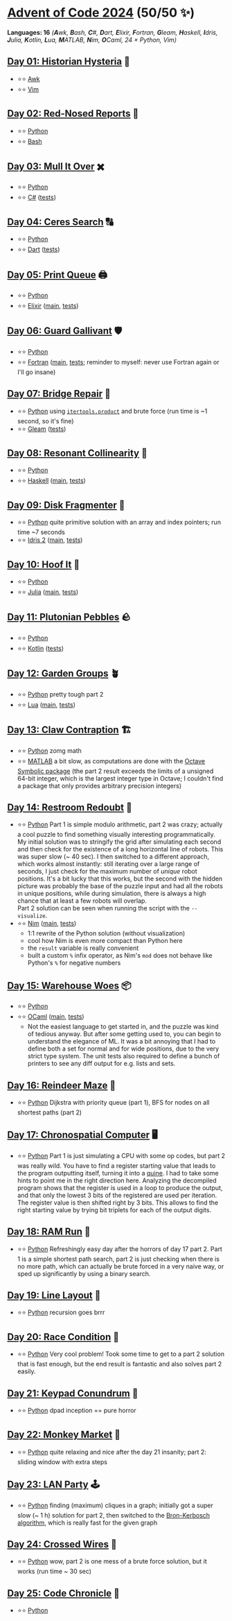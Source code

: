 # [Advent of Code 2024](https://adventofcode.com/2024) (50/50 ✨)

**Languages: 16** *(**A**wk, **B**ash, **C**#, **D**art, **E**lixir,
**F**ortran, **G**leam, **H**askell, **I**dris, **J**ulia, **K**otlin, **L**ua,
**M**ATLAB, **N**im, **O**Caml, 24 × Python, Vim)*

## [Day 01: Historian Hysteria](https://adventofcode.com/2024/day/1) 📜
  - ⭐⭐ [Awk](day-01-awk/aoc.awk)
  - ⭐⭐ [Vim](../vim/2024/day-01/aoc.vim)

## [Day 02: Red-Nosed Reports](https://adventofcode.com/2024/day/2) 🔴
  - ⭐⭐ [Python](day-02-python/aoc.py)
  - ⭐⭐ [Bash](day-02-bash/aoc.bash)

## [Day 03: Mull It Over](https://adventofcode.com/2024/day/3) ✖️
  - ⭐⭐ [Python](day-03-python/aoc.py)
  - ⭐⭐ [C#](day-03-csharp/AoC.cs) ([tests](day-03-csharp/AoCTests.cs))

## [Day 04: Ceres Search](https://adventofcode.com/2024/day/4) 🔠
  - ⭐⭐ [Python](day-04-python/aoc.py)
  - ⭐⭐ [Dart](day-04-dart/lib/aoc.dart) 
    ([tests](day-04-dart/test/aoc_test.dart))

## [Day 05: Print Queue](https://adventofcode.com/2024/day/5) 🖨️
  - ⭐⭐ [Python](day-05-python/aoc.py)
  - ⭐⭐ [Elixir](day-05-elixir/lib/aoc.ex) 
    ([main](day-05-elixir/lib/main.ex),
    [tests](day-05-elixir/test/aoc_test.exs))

## [Day 06: Guard Gallivant](https://adventofcode.com/2024/day/6) 🛡️
  - ⭐⭐ [Python](day-06-python/aoc.py)
  - ⭐⭐ [Fortran](day-06-fortran/aoc.f90)
    ([main](day-06-fortran/main.f90), [tests](day-06-fortran/tests.f90);
    reminder to myself: never use Fortran again or I'll go insane)

## [Day 07: Bridge Repair](https://adventofcode.com/2024/day/7) 🌉
  - ⭐⭐ [Python](day-07-python/aoc.py) using
    [`itertools.product`](https://docs.python.org/3/library/itertools.html#itertools.product)
    and brute force (run time is ~1 second, so it's fine)
  - ⭐⭐ [Gleam](day-07-gleam/src/aoc.gleam)
    ([tests](day-07-gleam/test/aoc_test.gleam))

## [Day 08: Resonant Collinearity](https://adventofcode.com/2024/day/8) 📡
  - ⭐⭐ [Python](day-08-python/aoc.py)
  - ⭐⭐ [Haskell](day-08-haskell/src/Lib.hs)
    ([main](day-08-haskell/app/Main.hs), [tests](day-08-haskell/test/Spec.hs))

## [Day 09: Disk Fragmenter](https://adventofcode.com/2024/day/9) 💾
  - ⭐⭐ [Python](day-09-python/aoc.py) quite primitive solution with an array
    and index pointers; run time ~7 seconds
  - ⭐⭐ [Idris 2](day-09-idris2/AoC.idr)
    ([main](day-09-idris2/Main.idr), [tests](day-09-idris2/Tests.idr))

## [Day 10: Hoof It](https://adventofcode.com/2024/day/10) 🌋
  - ⭐⭐ [Python](day-10-python/aoc.py)
  - ⭐⭐ [Julia](day-10-julia/src/AoC.jl)
    ([main](day-10-julia/src/main.jl), [tests](day-10-julia/test/runtests.jl))

## [Day 11: Plutonian Pebbles](https://adventofcode.com/2024/day/11) 🪨
  - ⭐⭐ [Python](day-11-python/aoc.py)
  - ⭐⭐ [Kotlin](day-11-kotlin/app/src/main/kotlin/aoc/App.kt)
    ([tests](day-11-kotlin/app/src/test/kotlin/aoc/AppTest.kt))

## [Day 12: Garden Groups](https://adventofcode.com/2024/day/12) 🪴
  - ⭐⭐ [Python](day-12-python/aoc.py) pretty tough part 2
  - ⭐⭐ [Lua](day-12-lua/aoc.lua)
    ([main](day-12-lua/main.lua), [tests](day-12-lua/aoc_spec.lua))

## [Day 13: Claw Contraption](https://adventofcode.com/2024/day/13) 🏗️
  - ⭐⭐ [Python](day-13-python/aoc.py) zomg math
  - ⭐⭐ [MATLAB](day-13-matlab/aoc.m) a bit slow, as computations are done
    with the
    [Octave Symbolic package](https://gnu-octave.github.io/packages/symbolic)
    (the part 2 result exceeds the limits of a unsigned 64-bit integer, which is
    the largest integer type in Octave; I couldn't find a package that only
    provides arbitrary precision integers)

## [Day 14: Restroom Redoubt](https://adventofcode.com/2024/day/14) 🚽
  - ⭐⭐ [Python](day-14-python/aoc.py) Part 1 is simple modulo arithmetic, part
    2 was crazy; actually a cool puzzle to find something visually interesting
    programmatically. My initial solution was to stringify the grid after
    simulating each second and then check for the existence of a long horizontal
    line of robots. This was super slow (~ 40 sec). I then switched to a
    different approach, which works almost instantly: still iterating over a
    large range of seconds, I just check for the maximum number of _unique_
    robot positions. It's a bit lucky that this works, but the second with the
    hidden picture was probably the base of the puzzle input and had all the
    robots in unique positions, while during simulation, there is always a high
    chance that at least a few robots will overlap.  
    Part 2 solution can be seen when running the script with the `--visualize`.
  - ⭐⭐ [Nim](day-14-nim/lib.nim)
    ([main](day-14-nim/main.nim), [tests](day-14-nim/tests.nim)) 
    - 1:1 rewrite of the Python solution (without visualization)
    - cool how Nim is even more compact than Python here
    - the `result` variable is really convenient
    - built a custom `%` infix operator, as Nim's `mod` does not behave like
      Python's `%` for negative numbers

## [Day 15: Warehouse Woes](https://adventofcode.com/2024/day/15) 📦
  - ⭐⭐ [Python](day-15-python/aoc.py)
  - ⭐⭐ [OCaml](day-15-ocaml/lib/aoc.ml)
    ([main](day-15-ocaml/bin/main.ml), [tests](day-15-ocaml/test/test_aoc.ml))
    - Not the easiest language to get started in, and the puzzle was kind of
      tedious anyway. But after some getting used to, you can begin to
      understand the elegance of ML. It was a bit annoying that I had to define
      both a set for normal and for wide positions, due to the very strict type
      system. The unit tests also required to define a bunch of printers to see
      any diff output for e.g. lists and sets.

## [Day 16: Reindeer Maze](https://adventofcode.com/2024/day/16) 🦌
  - ⭐⭐ [Python](day-16-python/aoc.py) Dijkstra with priority queue (part 1),
    BFS for nodes on all shortest paths (part 2)

## [Day 17: Chronospatial Computer](https://adventofcode.com/2024/day/17) 🖥️
  - ⭐⭐ [Python](day-17-python/aoc.py) Part 1 is just simulating a CPU with
    some op codes, but part 2 was really wild. You have to find a register
    starting value that leads to the program outputting itself, turning it into
    a [quine](https://en.wikipedia.org/wiki/Quine_(computing)). I had to take
    some hints to point me in the right direction here. Analyzing the decompiled
    program shows that the register is used in a loop to produce the output, and
    that only the lowest 3 bits of the registered are used per iteration. The
    register value is then shifted right by 3 bits. This allows to find the
    right starting value by trying bit triplets for each of the output digits.

## [Day 18: RAM Run](https://adventofcode.com/2024/day/18) 🏃
  - ⭐⭐ [Python](day-18-python/aoc.py) Refreshingly easy day after the horrors
    of day 17 part 2. Part 1 is a simple shortest path search, part 2 is just
    checking when there is no more path, which can actually be brute forced in a
    very naive way, or sped up significantly by using a binary search.

## [Day 19: Line Layout](https://adventofcode.com/2024/day/19) 🧵
  - ⭐⭐ [Python](day-19-python/aoc.py) recursion goes brrr

## [Day 20: Race Condition](https://adventofcode.com/2024/day/20) 🏁
  - ⭐⭐ [Python](day-20-python/aoc.py) Very cool problem! Took some time to get
    to a part 2 solution that is fast enough, but the end result is fantastic
    and also solves part 2 easily.

## [Day 21: Keypad Conundrum](https://adventofcode.com/2024/day/21) 🔢
  - ⭐⭐ [Python](day-21-python/aoc.py) dpad inception == pure horror

## [Day 22: Monkey Market](https://adventofcode.com/2024/day/22) 🍌
  - ⭐⭐ [Python](day-22-python/aoc.py) quite relaxing and nice after the day 21
    insanity; part 2: sliding window with extra steps

## [Day 23: LAN Party](https://adventofcode.com/2024/day/23) 🕹️
  - ⭐⭐ [Python](day-23-python/aoc.py) finding (maximum) cliques in a graph;
  initially got a super slow (~ 1 h) solution for part 2, then switched to the
  [Bron-Kerbosch
  algorithm](https://en.wikipedia.org/wiki/Bron%E2%80%93Kerbosch_algorithm),
  which is really fast for the given graph

## [Day 24: Crossed Wires](https://adventofcode.com/2024/day/24) 🔀
  - ⭐⭐ [Python](day-24-python/aoc.py) wow, part 2 is one mess of a brute force
    solution, but it works (run time ~ 30 sec)

## [Day 25: Code Chronicle](https://adventofcode.com/2024/day/25) 🔑
  - ⭐⭐ [Python](day-25-python/aoc.py)

